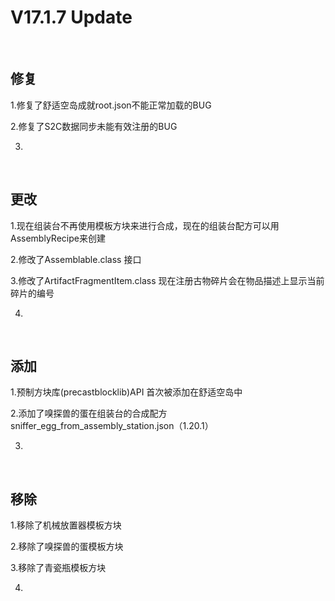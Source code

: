 # V17.1.7 Update

​     

## 修复

1.修复了舒适空岛成就root.json不能正常加载的BUG

2.修复了S2C数据同步未能有效注册的BUG

3.

​     

## 更改

1.现在组装台不再使用模板方块来进行合成，现在的组装台配方可以用AssemblyRecipe来创建

2.修改了Assemblable.class 接口

3.修改了ArtifactFragmentItem.class 现在注册古物碎片会在物品描述上显示当前碎片的编号

4.

​     

## 添加

1.预制方块库(precastblocklib)API 首次被添加在舒适空岛中

2.添加了嗅探兽的蛋在组装台的合成配方 sniffer_egg_from_assembly_station.json（1.20.1）

3.

​     

## 移除

1.移除了机械放置器模板方块

2.移除了嗅探兽的蛋模板方块

3.移除了青瓷瓶模板方块

4.

